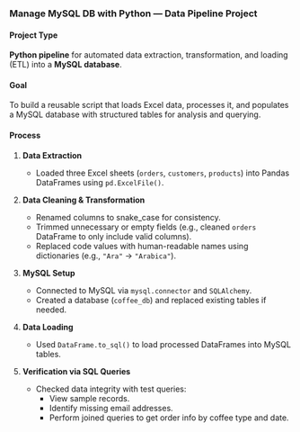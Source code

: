 ### Manage MySQL DB with Python — Data Pipeline Project

#### Project Type  
**Python pipeline** for automated data extraction, transformation, and loading (ETL) into a **MySQL database**.

#### Goal  
To build a reusable script that loads Excel data, processes it, and populates a MySQL database with structured tables for analysis and querying.

#### Process  

1. **Data Extraction**  
   - Loaded three Excel sheets (`orders`, `customers`, `products`) into Pandas DataFrames using `pd.ExcelFile()`.

2. **Data Cleaning & Transformation**  
   - Renamed columns to snake_case for consistency.  
   - Trimmed unnecessary or empty fields (e.g., cleaned `orders` DataFrame to only include valid columns).  
   - Replaced code values with human-readable names using dictionaries (e.g., `"Ara"` → `"Arabica"`).  

3. **MySQL Setup**  
   - Connected to MySQL via `mysql.connector` and `SQLAlchemy`.  
   - Created a database (`coffee_db`) and replaced existing tables if needed.

4. **Data Loading**  
   - Used `DataFrame.to_sql()` to load processed DataFrames into MySQL tables.

5. **Verification via SQL Queries**  
   - Checked data integrity with test queries:  
     - View sample records.  
     - Identify missing email addresses.  
     - Perform joined queries to get order info by coffee type and date.
